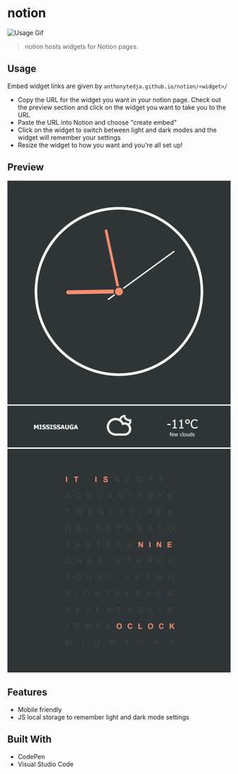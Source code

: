 # notion

![Usage Gif](assets/demo.gif)

> notion hosts widgets for Notion pages.

## Usage

Embed widget links are given by `anthonytedja.github.io/notion/<widget>/`

- Copy the URL for the widget you want in your notion page. Check out the preview section and click on the widget you want to take you to the URL
- Paste the URL into Notion and choose "create embed"
- Click on the widget to switch between light and dark modes and the widget will remember your settings
- Resize the widget to how you want and you're all set up!

## Preview

[![Clock](assets/clock.jpg)](https://anthonytedja.github.io/notion/clock/)
[![Weather](assets/weather.jpg)](https://anthonytedja.github.io/notion/weather/)
[![Time](assets/time.jpg)](https://anthonytedja.github.io/notion/time/)

## Features

- Mobile friendly
- JS local storage to remember light and dark mode settings

## Built With

- CodePen
- Visual Studio Code
